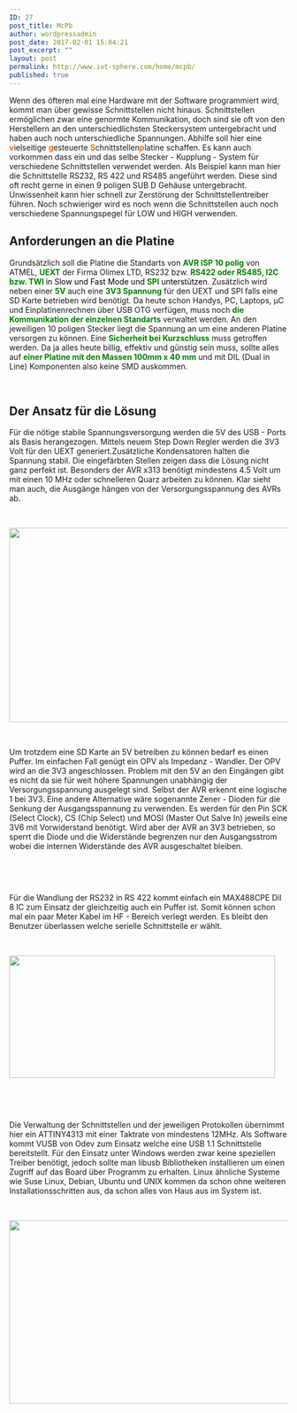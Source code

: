 ```yaml
---
ID: 27
post_title: McPb
author: wordpressadmin
post_date: 2017-02-01 15:04:21
post_excerpt: ""
layout: post
permalink: http://www.iot-sphere.com/home/mcpb/
published: true
---
```

Wenn des öfteren mal eine Hardware mit der Software programmiert wird, kommt man über gewisse Schnittstellen nicht hinaus. Schnittstellen ermöglichen zwar eine genormte Kommunikation, doch sind sie oft von den Herstellern an den unterschiedlichsten Steckersystem untergebracht und haben auch noch unterschiedliche Spannungen. Abhilfe soll hier eine <strong><span style="color: #ff6600;">v</span></strong>ielseitige <strong><span style="color: #ff6600;">g</span></strong>esteuerte <strong><span style="color: #ff6600;">S</span></strong>chnittstellen<strong><span style="color: #ff6600;">p</span></strong>latine schaffen. Es kann auch vorkommen dass ein und das selbe Stecker - Kupplung - System für verschiedene Schnittstellen verwendet werden. Als Beispiel kann man hier die Schnittstelle RS232, RS 422 und RS485 angeführt werden. Diese sind oft recht gerne in einen 9 poligen SUB D Gehäuse untergebracht. Unwissenheit kann hier schnell zur Zerstörung der Schnittstellentreiber führen. Noch schwieriger wird es noch wenn die Schnittstellen auch noch verschiedene Spannungspegel für LOW und HIGH verwenden.

<!--more-->
<h2>Anforderungen an die Platine</h2>
Grundsätzlich soll die Platine die Standarts von <strong><span style="color: #008000;">AVR ISP 10 polig</span></strong> von ATMEL, <strong><span style="color: #008000;">UEXT</span></strong> der Firma Olimex LTD, RS232 bzw. <span style="color: #008000;"><strong>RS422 oder RS485, I2C bzw. TWI </strong><span style="color: #000000;">in Slow und Fast Mode und <strong><span style="color: #008000;">SPI</span></strong> unterstützen</span></span>. Zusätzlich wird neben einer <strong><span style="color: #008000;">5V</span></strong> auch eine <strong><span style="color: #008000;">3V3</span> <span style="color: #008000;">Spannung</span></strong> für den UEXT und SPI falls eine SD Karte betrieben wird benötigt. Da heute schon Handys, PC, Laptops, µC und Einplatinenrechnen über USB OTG verfügen, muss noch <span style="color: #008000;"><strong>die Kommunikation</strong></span> <strong><span style="color: #008000;">der einzelnen Standarts</span></strong> verwaltet werden. An den jeweiligen 10 poligen Stecker liegt die Spannung an um eine anderen Platine versorgen zu können. Eine <strong><span style="color: #008000;">Sicherheit bei Kurzschluss</span></strong> muss getroffen werden. Da ja alles heute billig, effektiv und günstig sein muss, sollte alles auf <strong><span style="color: #008000;">einer Platine mit den Massen 100mm x 40 mm</span></strong> und mit DIL (Dual in Line) Komponenten also keine SMD auskommen.

&nbsp;
<h2>Der Ansatz für die Lösung</h2>
Für die nötige stabile Spannungsversorgung werden die 5V des USB - Ports als Basis herangezogen. Mittels neuem Step Down Regler werden die 3V3 Volt für den UEXT generiert.Zusätzliche Kondensatoren halten die Spannung stabil. Die eingefärbten Stellen zeigen dass die Lösung nicht ganz perfekt ist. Besonders der AVR x313 benötigt mindestens 4.5 Volt um mit einen 10 MHz oder schnelleren Quarz arbeiten zu können. Klar sieht man auch, die Ausgänge hängen von der Versorgungsspannung des AVRs ab.

&nbsp;

<img class="aligncenter wp-image-45" title="supply-board" src="http://www.iot-sphere.com/home/wp-content/uploads/2017/02/supply-board.png" sizes="(max-width: 651px) 100vw, 651px" srcset="http://www.iot-sphere.com/home/wp-content/uploads/2017/02/supply-board.png 651w, http://www.iot-sphere.com/home/wp-content/uploads/2017/02/supply-board-300x162.png 300w" alt="" width="651" height="351" />

&nbsp;

Um trotzdem eine SD Karte an 5V betreiben zu können bedarf es einen Puffer. Im einfachen Fall genügt ein OPV als Impedanz - Wandler. Der OPV wird an die 3V3 angeschlossen. Problem mit den 5V an den Eingängen gibt es nicht da sie für weit höhere Spannungen unabhängig der Versorgungsspannung ausgelegt sind. Selbst der AVR erkennt eine logische 1 bei 3V3. Eine andere Alternative wäre sogenannte Zener - Dioden für die Senkung der Ausgangsspannung zu verwenden. Es werden für den Pin SCK (Select Clock), CS (Chip Select) und MOSI (Master Out Salve In) jeweils eine 3V6 mit Vorwiderstand benötigt. Wird aber der AVR an 3V3 betrieben, so sperrt die Diode und die Widerstände begrenzen nur den Ausgangsstrom wobei die internen Widerstände des AVR ausgeschaltet bleiben.

&nbsp;

&nbsp;

Für die Wandlung der RS232 in RS 422 kommt einfach ein MAX488CPE Dil 8 IC zum Einsatz der gleichzeitig auch ein Puffer ist. Somit können schon mal ein paar Meter Kabel im HF - Bereich verlegt werden. Es bleibt den Benutzer überlassen welche serielle Schnittstelle er wählt.

&nbsp;

<img class="aligncenter wp-image-37" title="mcpb-usi" src="http://www.iot-sphere.com/home/wp-content/uploads/2017/02/mcpb-usi-1.png" sizes="(max-width: 481px) 100vw, 481px" srcset="http://www.iot-sphere.com/home/wp-content/uploads/2017/02/mcpb-usi-1.png 481w, http://www.iot-sphere.com/home/wp-content/uploads/2017/02/mcpb-usi-1-300x138.png 300w" alt="" width="481" height="221" />

&nbsp;

&nbsp;

Die Verwaltung der Schnittstellen und der jeweiligen Protokollen übernimmt hier ein ATTINY4313 mit einer Taktrate von mindestens 12MHz. Als Software kommt VUSB von Odev zum Einsatz welche eine USB 1.1 Schnittstelle bereitstellt. Für den Einsatz unter Windows werden zwar keine speziellen Treiber benötigt, jedoch sollte man libusb Bibliotheken installieren um einen Zugriff auf das Board über Programm zu erhalten. Linux ähnliche Systeme wie Suse Linux, Debian, Ubuntu und UNIX kommen da schon ohne weiteren Installationsschritten aus, da schon alles von Haus aus im System ist.

&nbsp;

<img class="aligncenter wp-image-44" title="usb-avr" src="http://www.iot-sphere.com/home/wp-content/uploads/2017/02/usb-avr.png" sizes="(max-width: 511px) 100vw, 511px" srcset="http://www.iot-sphere.com/home/wp-content/uploads/2017/02/usb-avr.png 511w, http://www.iot-sphere.com/home/wp-content/uploads/2017/02/usb-avr-300x194.png 300w" alt="" width="511" height="331" />